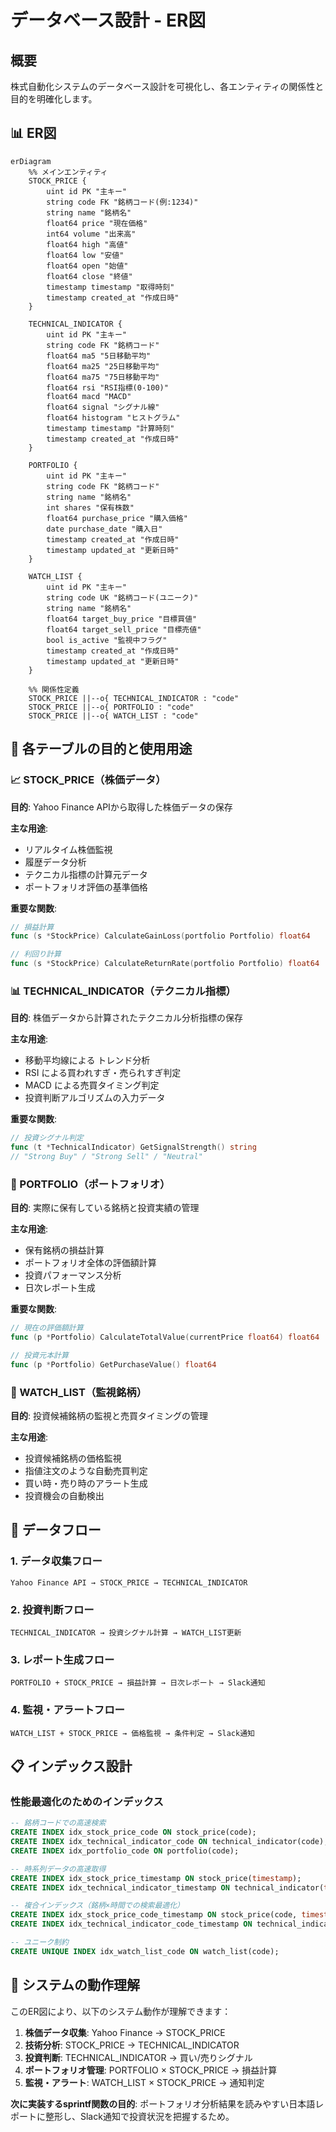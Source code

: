 # データベース設計 - ER図

## 概要

株式自動化システムのデータベース設計を可視化し、各エンティティの関係性と目的を明確化します。

## 📊 ER図

```mermaid
erDiagram
    %% メインエンティティ
    STOCK_PRICE {
        uint id PK "主キー"
        string code FK "銘柄コード(例:1234)"
        string name "銘柄名"
        float64 price "現在価格"
        int64 volume "出来高"
        float64 high "高値"
        float64 low "安値"
        float64 open "始値"
        float64 close "終値"
        timestamp timestamp "取得時刻"
        timestamp created_at "作成日時"
    }
    
    TECHNICAL_INDICATOR {
        uint id PK "主キー"
        string code FK "銘柄コード"
        float64 ma5 "5日移動平均"
        float64 ma25 "25日移動平均" 
        float64 ma75 "75日移動平均"
        float64 rsi "RSI指標(0-100)"
        float64 macd "MACD"
        float64 signal "シグナル線"
        float64 histogram "ヒストグラム"
        timestamp timestamp "計算時刻"
        timestamp created_at "作成日時"
    }
    
    PORTFOLIO {
        uint id PK "主キー"
        string code FK "銘柄コード"
        string name "銘柄名"
        int shares "保有株数"
        float64 purchase_price "購入価格"
        date purchase_date "購入日"
        timestamp created_at "作成日時"
        timestamp updated_at "更新日時"
    }
    
    WATCH_LIST {
        uint id PK "主キー"
        string code UK "銘柄コード(ユニーク)"
        string name "銘柄名"
        float64 target_buy_price "目標買値"
        float64 target_sell_price "目標売値"
        bool is_active "監視中フラグ"
        timestamp created_at "作成日時"
        timestamp updated_at "更新日時"
    }
    
    %% 関係性定義
    STOCK_PRICE ||--o{ TECHNICAL_INDICATOR : "code"
    STOCK_PRICE ||--o{ PORTFOLIO : "code"
    STOCK_PRICE ||--o{ WATCH_LIST : "code"
```

## 🎯 各テーブルの目的と使用用途

### 📈 STOCK_PRICE（株価データ）
**目的**: Yahoo Finance APIから取得した株価データの保存

**主な用途**:
- リアルタイム株価監視
- 履歴データ分析
- テクニカル指標の計算元データ
- ポートフォリオ評価の基準価格

**重要な関数**:
```go
// 損益計算
func (s *StockPrice) CalculateGainLoss(portfolio Portfolio) float64

// 利回り計算  
func (s *StockPrice) CalculateReturnRate(portfolio Portfolio) float64
```

### 📊 TECHNICAL_INDICATOR（テクニカル指標）
**目的**: 株価データから計算されたテクニカル分析指標の保存

**主な用途**:
- 移動平均線による トレンド分析
- RSI による買われすぎ・売られすぎ判定
- MACD による売買タイミング判定
- 投資判断アルゴリズムの入力データ

**重要な関数**:
```go
// 投資シグナル判定
func (t *TechnicalIndicator) GetSignalStrength() string
// "Strong Buy" / "Strong Sell" / "Neutral"
```

### 💼 PORTFOLIO（ポートフォリオ）
**目的**: 実際に保有している銘柄と投資実績の管理

**主な用途**:
- 保有銘柄の損益計算
- ポートフォリオ全体の評価額計算
- 投資パフォーマンス分析
- 日次レポート生成

**重要な関数**:
```go
// 現在の評価額計算
func (p *Portfolio) CalculateTotalValue(currentPrice float64) float64

// 投資元本計算
func (p *Portfolio) GetPurchaseValue() float64
```

### 👀 WATCH_LIST（監視銘柄）
**目的**: 投資候補銘柄の監視と売買タイミングの管理

**主な用途**:
- 投資候補銘柄の価格監視
- 指値注文のような自動売買判定
- 買い時・売り時のアラート生成
- 投資機会の自動検出

## 🔄 データフロー

### 1. データ収集フロー
```
Yahoo Finance API → STOCK_PRICE → TECHNICAL_INDICATOR
```

### 2. 投資判断フロー  
```
TECHNICAL_INDICATOR → 投資シグナル計算 → WATCH_LIST更新
```

### 3. レポート生成フロー
```
PORTFOLIO + STOCK_PRICE → 損益計算 → 日次レポート → Slack通知
```

### 4. 監視・アラートフロー
```
WATCH_LIST + STOCK_PRICE → 価格監視 → 条件判定 → Slack通知
```

## 📋 インデックス設計

### 性能最適化のためのインデックス

```sql
-- 銘柄コードでの高速検索
CREATE INDEX idx_stock_price_code ON stock_price(code);
CREATE INDEX idx_technical_indicator_code ON technical_indicator(code);
CREATE INDEX idx_portfolio_code ON portfolio(code);

-- 時系列データの高速取得
CREATE INDEX idx_stock_price_timestamp ON stock_price(timestamp);
CREATE INDEX idx_technical_indicator_timestamp ON technical_indicator(timestamp);

-- 複合インデックス（銘柄×時間での検索最適化）
CREATE INDEX idx_stock_price_code_timestamp ON stock_price(code, timestamp);
CREATE INDEX idx_technical_indicator_code_timestamp ON technical_indicator(code, timestamp);

-- ユニーク制約
CREATE UNIQUE INDEX idx_watch_list_code ON watch_list(code);
```

## 🎯 システムの動作理解

このER図により、以下のシステム動作が理解できます：

1. **株価データ収集**: Yahoo Finance → STOCK_PRICE
2. **技術分析**: STOCK_PRICE → TECHNICAL_INDICATOR  
3. **投資判断**: TECHNICAL_INDICATOR → 買い/売りシグナル
4. **ポートフォリオ管理**: PORTFOLIO × STOCK_PRICE → 損益計算
5. **監視・アラート**: WATCH_LIST × STOCK_PRICE → 通知判定

**次に実装するsprintf関数の目的**: 
ポートフォリオ分析結果を読みやすい日本語レポートに整形し、Slack通知で投資状況を把握するため。